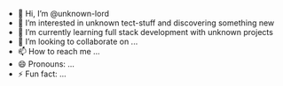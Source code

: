 - 👋 Hi, I’m @unknown-lord
- 👀 I’m interested in unknown tect-stuff and discovering something new
- 🌱 I’m currently learning full stack development with unknown projects
- 💞️ I’m looking to collaborate on ...
- 📫 How to reach me ...
- 😄 Pronouns: ...
- ⚡ Fun fact: ...

<!---
unknown-lord/unknown-lord is a ✨ special ✨ repository because its `README.md` (this file) appears on your GitHub profile.
You can click the Preview link to take a look at your changes.
--->
